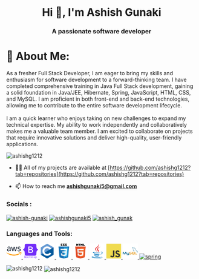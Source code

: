 <h1 align="center">Hi 👋, I'm Ashish Gunaki</h1>
<h3 align="center">A passionate software developer</h3>

# 💫 About Me:
As a fresher Full Stack Developer, I am eager to bring my skills and enthusiasm for software development to a forward-thinking team. I have completed comprehensive training in Java Full Stack development, gaining a solid foundation in Java/JEE, Hibernate, Spring, JavaScript, HTML, CSS, and MySQL. I am proficient in both front-end and back-end technologies, allowing me to contribute to the entire software development lifecycle.<br><br>I am a quick learner who enjoys taking on new challenges to expand my technical expertise. My ability to work independently and collaboratively makes me a valuable team member. I am excited to collaborate on projects that require innovative solutions and deliver high-quality, user-friendly applications.

<p align="left"> <img src="https://komarev.com/ghpvc/?username=ashishg1212&label=Profile%20views&color=0e75b6&style=flat" alt="ashishg1212" /> </p>

- 👨‍💻 All of my projects are available at [https://github.com/ashishg1212?tab=repositories](https://github.com/ashishg1212?tab=repositories)

- 📫 How to reach me **ashishgunaki5@gmail.com**

<h3 align="left">Socials :</h3>
<p align="left">
<a href="https://linkedin.com/in/ashish-gunaki" target="blank"><img align="center" src="https://raw.githubusercontent.com/rahuldkjain/github-profile-readme-generator/master/src/images/icons/Social/linked-in-alt.svg" alt="ashish-gunaki" height="30" width="40" /></a>
<a href="https://www.hackerrank.com/ashishgunaki5" target="blank"><img align="center" src="https://raw.githubusercontent.com/rahuldkjain/github-profile-readme-generator/master/src/images/icons/Social/hackerrank.svg" alt="ashishgunaki5" height="30" width="40" /></a>
<a href="https://www.leetcode.com/ashish_gunak" target="blank"><img align="center" src="https://raw.githubusercontent.com/rahuldkjain/github-profile-readme-generator/master/src/images/icons/Social/leet-code.svg" alt="ashish_gunak" height="30" width="40" /></a>
</p>

<h3 align="left">Languages and Tools:</h3>
<p align="left"> 
  <a href="https://aws.amazon.com" target="_blank" rel="noreferrer"> 
    <img src="https://raw.githubusercontent.com/devicons/devicon/master/icons/amazonwebservices/amazonwebservices-original-wordmark.svg" alt="aws" width="40" height="40"/> 
  </a> 
  <a href="https://getbootstrap.com" target="_blank" rel="noreferrer"> 
    <img src="https://raw.githubusercontent.com/devicons/devicon/master/icons/bootstrap/bootstrap-plain-wordmark.svg" alt="bootstrap" width="40" height="40"/> 
  </a> 
  <a href="https://www.cprogramming.com/" target="_blank" rel="noreferrer"> 
    <img src="https://raw.githubusercontent.com/devicons/devicon/master/icons/c/c-original.svg" alt="c" width="40" height="40"/> 
  </a> 
  <a href="https://www.w3schools.com/css/" target="_blank" rel="noreferrer"> 
    <img src="https://raw.githubusercontent.com/devicons/devicon/master/icons/css3/css3-original-wordmark.svg" alt="css3" width="40" height="40"/> 
  </a> 
  <a href="https://www.w3.org/html/" target="_blank" rel="noreferrer"> 
    <img src="https://raw.githubusercontent.com/devicons/devicon/master/icons/html5/html5-original-wordmark.svg" alt="html5" width="40" height="40"/> 
  </a> 
  <a href="https://www.java.com" target="_blank" rel="noreferrer"> 
    <img src="https://raw.githubusercontent.com/devicons/devicon/master/icons/java/java-original.svg" alt="java" width="40" height="40"/> 
  </a> 
  <a href="https://developer.mozilla.org/en-US/docs/Web/JavaScript" target="_blank" rel="noreferrer"> 
    <img src="https://raw.githubusercontent.com/devicons/devicon/master/icons/javascript/javascript-original.svg" alt="javascript" width="40" height="40"/> 
  </a> 
  <a href="https://www.mysql.com/" target="_blank" rel="noreferrer"> 
    <img src="https://raw.githubusercontent.com/devicons/devicon/master/icons/mysql/mysql-original-wordmark.svg" alt="mysql" width="40" height="40"/> 
  </a> 
  <a href="https://spring.io/" target="_blank" rel="noreferrer"> 
    <img src="https://www.vectorlogo.zone/logos/springio/springio-icon.svg" alt="spring" width="40" height="40"/> 
  </a> 
</p>

<p><img align="left" src="https://github-readme-stats.vercel.app/api/top-langs?username=ashishg1212&show_icons=true&locale=en&layout=compact" alt="ashishg1212" /></p>

<p>&nbsp;<img align="center" src="https://github-readme-stats.vercel.app/api?username=ashishg1212&show_icons=true&locale=en" alt="ashishg1212" /></p>
